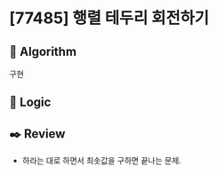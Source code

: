 # [77485] 행렬 테두리 회전하기

## :pushpin: **Algorithm**

구현

## :round_pushpin: **Logic**

## :black_nib: **Review**

- 하라는 대로 하면서 최솟값을 구하면 끝나는 문제.

